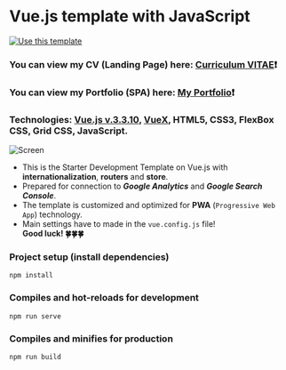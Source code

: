 # Vue.js template with JavaScript #
[![Use this template](https://img.shields.io/badge/Use%20this%20template-darkgreen?style=for-the-badge)](https://github.com/Zorger27/Vue-Start-template/generate)
### You can view my CV (Landing Page) here: [Curriculum VITAE](https://zorger27.github.io)❗️ ###
### You can view my Portfolio (SPA) here: [My Portfolio](https://Zorin.Expert)❗️ ###
### Technologies: [Vue.js v.3.3.10](https://v3.ru.vuejs.org), [VueX](https://vuex.vuejs.org), HTML5, CSS3, FlexBox CSS, Grid CSS, JavaScript. ###
![Screen](https://github.com/Zorger27/Vue-JS-Template/assets/30940416/b227d7aa-15b7-4da6-b9de-e11f4dee5d45)
<br>

+ This is the Starter Development Template on Vue.js with **internationalization**, **routers** and **store**.<br>
+ Prepared for connection to **_Google Analytics_** and **_Google Search Console_**.<br>
+ The template is customized and optimized for **PWA** (`Progressive Web App`) technology.<br>
+ Main settings have to made in the ``vue.config.js`` file!<br>
  __Good luck! 🍀🍀🍀__

### Project setup (install dependencies)
```
npm install
```

### Compiles and hot-reloads for development
```
npm run serve
```

### Compiles and minifies for production
```
npm run build
```

[//]: # ()
[//]: # (### Clone repository)

[//]: # (```)

[//]: # (git clone https://github.com/Zorger27/Vue-Start-template.git YOUR-PROJECT-NAME)

[//]: # (```)
